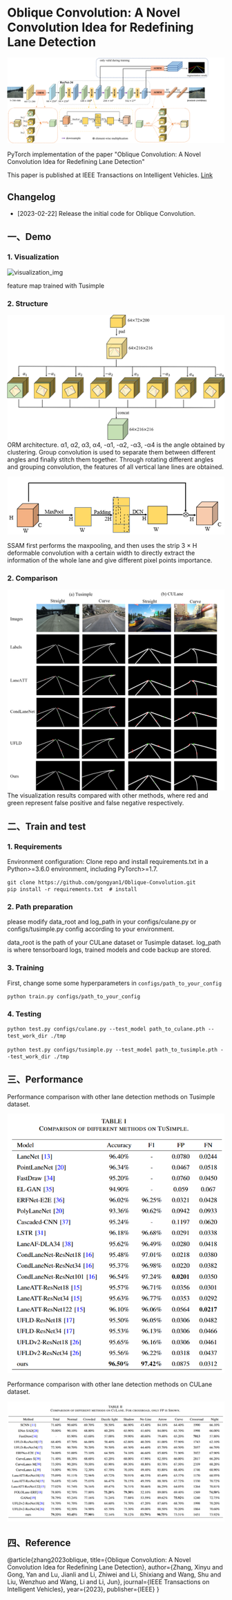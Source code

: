 
# **Oblique Convolution: A Novel Convolution Idea for Redefining Lane Detection**



![](network0607.png)

PyTorch implementation of the paper "Oblique Convolution: A Novel Convolution Idea for Redefining Lane Detection"

This paper is published at IEEE Transactions on Intelligent Vehicles. [Link](https://ieeexplore.ieee.org/document/10264148)

## **Changelog**


- [2023-02-22] Release the initial code for Oblique Convolution.




## 一、Demo
### 1. Visualization
![visualization_img](feature.png)

feature map trained with Tusimple


### 2. Structure

![](ORM.PNG)
ORM architecture. α1, α2, α3, α4, -α1, -α2, -α3, -α4 is the angle obtained by clustering. Group convolution is used to separate them between different angles and finally stitch them together. Through rotating different angles and grouping convolution, the features of all vertical lane lines are obtained.



![](SSAM.PNG)

SSAM first performs the maxpooling, and then uses the strip 3 × H deformable convolution with a certain width to directly extract the information of the whole lane and give different pixel points importance.

### 2. Comparison
![comparison_img](xiaoguo.png)
The visualization results compared with other methods, where red and green represent false positive and false negative respectively.



## 二、Train and test
### 1. Requirements

Environment configuration: Clone repo and install requirements.txt in a Python>=3.6.0 environment, including PyTorch>=1.7.

```
git clone https://github.com/gongyan1/Oblique-Convolution.git
pip install -r requirements.txt  # install
```


### 2. Path preparation

please modify data_root and log_path in your configs/culane.py or configs/tusimple.py config according to your environment.

data_root is the path of your CULane dataset or Tusimple dataset.
log_path is where tensorboard logs, trained models and code backup are stored. 


### 3. Training

First, change some some hyperparameters in `configs/path_to_your_config`

```
python train.py configs/path_to_your_config
```

### 4. Testing

```
python test.py configs/culane.py --test_model path_to_culane.pth --test_work_dir ./tmp

python test.py configs/tusimple.py --test_model path_to_tusimple.pth --test_work_dir ./tmp
```

## 三、Performance

Performance comparison with other lane detection methods on Tusimple dataset.

![](resulttusimple.png)



Performance comparison with other lane detection methods on CULane dataset.

![](resultculane.png)


## 四、Reference
@article{zhang2023oblique,
  title={Oblique Convolution: A Novel Convolution Idea for Redefining Lane Detection},
  author={Zhang, Xinyu and Gong, Yan and Lu, Jianli and Li, Zhiwei and Li, Shixiang and Wang, Shu and Liu, Wenzhuo and Wang, Li and Li, Jun},
  journal={IEEE Transactions on Intelligent Vehicles},
  year={2023},
  publisher={IEEE}
}



